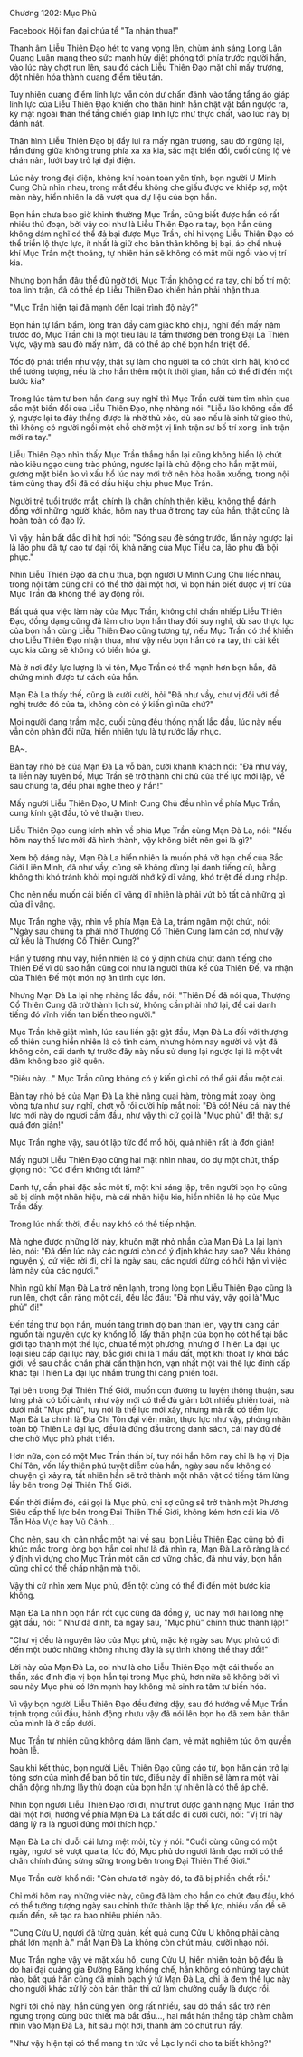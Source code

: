 




Chương 1202: Mục Phủ


Facebook Hội fan đại chúa tể "Ta nhận thua!"

Thanh âm Liễu Thiên Đạo hét to vang vọng lên, chùm ánh sáng Long Lân Quang Luân mang theo sức mạnh hủy diệt phóng tới phía trước người hắn, vào lúc này chợt run lên, sau đó cách Liễu Thiên Đạo mặt chỉ mấy trượng, đột nhiên hóa thành quang điểm tiêu tán.

Tuy nhiên quang điểm linh lực vẫn còn dư chấn đánh vào tầng tầng áo giáp linh lực của Liễu Thiên Đạo khiến cho thân hình hắn chật vật bắn ngược ra, kỳ mặt ngoài thân thể tầng chiến giáp linh lực như thực chất, vào lúc này bị đánh nát.

Thân hình Liễu Thiên Đạo bị đẩy lui ra mấy ngàn trượng, sau đó ngừng lại, hắn đứng giữa không trung phía xa xa kia, sắc mặt biến đổi, cuối cùng lộ vẻ chán nản, lướt bay trở lại đại điện.

Lúc này trong đại điện, không khí hoàn toàn yên tĩnh, bọn người U Minh Cung Chủ nhìn nhau, trong mắt đều không che giấu được vẻ khiếp sợ, một màn này, hiển nhiên là đã vượt quá dự liệu của bọn hắn.

Bọn hắn chưa bao giờ khinh thường Mục Trần, cũng biết được hắn có rất nhiều thủ đoạn, bởi vậy coi như là Liễu Thiên Đạo ra tay, bọn hắn cũng không dám nghĩ có thể đả bại được Mục Trần, chỉ hi vọng Liễu Thiên Đạo có thể triển lộ thực lực, ít nhất là giữ cho bản thân không bị bại, áp chế nhuệ khí Mục Trần một thoáng, tự nhiên hắn sẽ không có mặt mũi ngồi vào vị trí kia.

Nhưng bọn hắn đâu thể đủ ngờ tới, Mục Trần không có ra tay, chỉ bố trí một tòa linh trận, đã có thể ép Liễu Thiên Đạo khiến hắn phải nhận thua.

"Mục Trần hiện tại đã mạnh đến loại trình độ này?"

Bọn hắn tự lẩm bẩm, lòng tràn đầy cảm giác khó chịu, nghĩ đến mấy năm trước đó, Mục Trần chỉ là một tiêu lâu la tầm thường bên trong Đại La Thiên Vực, vậy mà sau đó mấy năm, đã có thể áp chế bọn hắn triệt để.

Tốc độ phát triển như vậy, thật sự làm cho người ta có chút kinh hãi, khó có thể tưởng tượng, nếu là cho hắn thêm một ít thời gian, hắn có thể đi đến một bước kia?

Trong lúc tâm tư bọn hắn đang suy nghĩ thì Mục Trần cười tủm tỉm nhìn qua sắc mặt biến đổi của Liễu Thiên Đạo, nhẹ nhàng nói: "Liễu lão không cần để ý, ngược lại ta đây thắng được là nhờ thủ xảo, dù sao nếu là sinh tử giao thủ, thì không có người ngồi một chỗ chờ một vị linh trận sư bố trí xong linh trận mới ra tay."

Liễu Thiên Đạo nhìn thấy Mục Trần thắng hắn lại cũng không hiển lộ chút nào kiêu ngạo cùng trào phúng, ngược lại là chủ động cho hắn mặt mũi, gương mặt biến ảo vì xấu hổ lúc này mới trở nên hòa hoãn xuống, trong nội tâm cũng thay đổi đã có dấu hiệu chịu phục Mục Trần.

Người trẻ tuổi trước mắt, chính là chân chính thiên kiêu, không thể đánh đồng với những người khác, hôm nay thua ở trong tay của hắn, thật cũng là hoàn toàn có đạo lý.

Vì vậy, hắn bất đắc dĩ hít hơi nói: "Sóng sau đè sóng trước, lần này ngược lại là lão phu đã tự cao tự đại rồi, khả năng của Mục Tiểu ca, lão phu đã bội phục."

Nhìn Liễu Thiên Đạo đã chịu thua, bọn người U Minh Cung Chủ liếc nhau, trong nội tâm cũng chỉ có thể thở dài một hơi, vì bọn hắn biết được vị trí của Mục Trần đã không thể lay động rồi.

Bất quá qua việc làm này của Mục Trần, không chỉ chấn nhiếp Liễu Thiên Đạo, đồng dạng cũng đã làm cho bọn hắn thay đổi suy nghĩ, dù sao thực lực của bọn hắn cùng Liễu Thiên Đạo cũng tương tự, nếu Mục Trần có thể khiến cho Liễu Thiên Đạo nhận thua, như vậy nếu bọn hắn có ra tay, thì cái kết cục kia cũng sẽ không có biến hóa gì.

Mà ở nơi đây lực lượng là vi tôn, Mục Trần có thể mạnh hơn bọn hắn, đã chứng minh được tư cách của hắn.

Mạn Đà La thấy thế, cũng là cười cười, hỏi "Đã như vầy, chư vị đối với đề nghị trước đó của ta, không còn có ý kiến gì nữa chứ?"

Mọi người đang trầm mặc, cuối cùng đều thống nhất lắc đầu, lúc này nếu vẫn còn phản đối nữa, hiển nhiên tựu là tự rước lấy nhục.

BA~.

Bàn tay nhỏ bé của Mạn Đà La vỗ bàn, cười khanh khách nói: "Đã như vầy, ta liền này tuyên bố, Mục Trần sẽ trở thành chi chủ của thế lực mới lập, về sau chúng ta, đều phải nghe theo ý hắn!"

Mấy người Liễu Thiên Đạo, U Minh Cung Chủ đều nhìn về phía Mục Trần, cung kính gật đầu, tỏ vẻ thuận theo.

Liễu Thiên Đạo cung kính nhìn về phía Mục Trần cùng Mạn Đà La, nói: "Nếu hôm nay thế lực mới đã hình thành, vậy không biết nên gọi là gì?"

Xem bộ dáng này, Mạn Đà La hiển nhiên là muốn phá vỡ hạn chế của Bắc Giới Liên Minh, đã như vầy, cũng sẽ không dùng lại danh tiếng cũ, bằng không thì khó tránh khỏi mọi người nhớ kỹ dĩ vãng, khó triệt để dung nhập.

Cho nên nếu muốn cải biến dĩ vãng dĩ nhiên là phải vứt bỏ tất cả những gì của dĩ vãng.

Mục Trần nghe vậy, nhìn về phía Mạn Đà La, trầm ngâm một chút, nói: "Ngày sau chúng ta phải nhờ Thượng Cổ Thiên Cung làm căn cơ, như vậy cứ kêu là Thượng Cổ Thiên Cung?"

Hắn ý tưởng như vậy, hiển nhiên là có ý định chừa chút danh tiếng cho Thiên Đế vì dù sao hắn cũng coi như là người thừa kế của Thiên Đế, và nhận của Thiên Đế một món nợ ân tình cực lớn.

Nhưng Mạn Đà La lại nhẹ nhàng lắc đầu, nói: "Thiên Đế đã nói qua, Thượng Cổ Thiên Cung đã trở thành lịch sử, không cần phải nhớ lại, để cái danh tiếng đó vĩnh viến tan biến theo người."

Mục Trần khẽ giật mình, lúc sau liền gật gật đầu, Mạn Đà La đối với thượng cổ thiên cung hiển nhiên là có tình cảm, nhưng hôm nay người và vật đã không còn, cái danh tự trước đây này nếu sử dụng lại ngược lại là một vết đâm không bao giờ quên.

"Điều này..." Mục Trần cũng không có ý kiến gì chỉ có thể gãi đầu một cái.

Bàn tay nhỏ bé của Mạn Đà La khẽ nâng quai hàm, tròng mắt xoay lòng vòng tựa như suy nghĩ, chợt vỗ rồi cười híp mắt nói: "Đã có! Nếu cái này thế lực mới này do ngươi cầm đầu, như vậy thì cứ gọi là "Mục phủ" đi! thật sự quá đơn giản!"

Mục Trần nghe vậy, sau ót lập tức đổ mồ hôi, quả nhiên rất là đơn giản!

Mấy người Liễu Thiên Đạo cũng hai mặt nhìn nhau, do dự một chút, thấp giọng nói: "Có điểm không tốt lắm?"

Danh tự, cần phải đặc sắc một tí, một khi sáng lập, trên người bọn họ cũng sẽ bị dính một nhãn hiệu, mà cái nhãn hiệu kia, hiển nhiên là họ của Mục Trần đấy.

Trong lúc nhất thời, điều này khó có thể tiếp nhận.

Mà nghe được những lời này, khuôn mặt nhỏ nhắn của Mạn Đà La lại lạnh lẽo, nói: "Đã đến lúc này các ngươi còn có ý định khác hay sao? Nếu không nguyện ý, cứ việc rời đi, chỉ là ngày sau, các ngươi đừng có hối hận vì việc làm này của các ngươi."

Nhìn ngữ khí Mạn Đà La trở nên lạnh, trong lòng bọn Liễu Thiên Đạo cũng là run lên, chợt cắn răng một cái, đều lắc đầu: "Đã như vầy, vậy gọi là"Mục phủ" đi!"

Đến tầng thứ bọn hắn, muốn tăng trình độ bản thân lên, vậy thì càng cần nguồn tài nguyên cực kỳ khổng lồ, lấy thân phận của bọn họ cót hể tại bắc giới tạo thành một thế lực, chúa tể một phương, nhưng ở Thiên La đại lục loại siêu cấp đại lục này, bắc giới chỉ là 1 mẩu đất, một khi thoát ly khỏi bắc giới, về sau chắc chắn phải cẩn thận hơn, vạn nhất một vài thế lực đỉnh cấp khác tại Thiên La đại lục nhắm trúng thì càng phiền toái.

Tại bên trong Đại Thiên Thế Giới, muốn con đường tu luyện thông thuận, sau lưng phải có bối cảnh, như vậy mới có thể đủ giảm bớt nhiều phiền toái, mà dưới mắt "Mục phủ", tuy nói là thế lực mới xây, nhưng mà rất có tiềm lực, Mạn Đà La chính là Địa Chí Tôn đại viên mãn, thực lực như vậy, phóng nhãn toàn bộ Thiên La đại lục, đều là đứng đầu trong danh sách, cái này đủ để che chở Mục phủ phát triển.

Hơn nữa, còn có một Mục Trần thần bí, tuy nói hắn hôm nay chỉ là hạ vị Địa Chí Tôn, vốn lấy thiên phú tuyệt diễm của hắn, ngày sau nếu không có chuyện gì xảy ra, tất nhiên hắn sẽ trở thành một nhân vật có tiếng tăm lừng lẫy bên trong Đại Thiên Thế Giới.

Đến thời điểm đó, cái gọi là Mục phủ, chỉ sợ cũng sẽ trở thành một Phương Siêu cấp thế lực bên trong Đại Thiên Thế Giới, không kém hơn cái kia Vô Tẫn Hỏa Vực hay Vũ Cảnh...

Cho nên, sau khi cân nhắc một hai về sau, bọn Liễu Thiên Đạo cũng bỏ đi khúc mắc trong lòng bọn hắn coi như là đã nhìn ra, Mạn Đà La rõ ràng là có ý định vì dựng cho Mục Trần một căn cơ vững chắc, đã như vầy, bọn hắn cũng chỉ có thể chấp nhận mà thôi.

Vậy thì cứ nhìn xem Mục phủ, đến tột cùng có thể đi đến một bước kia không.

Mạn Đà La nhìn bọn hắn rốt cục cũng đã đồng ý, lúc này mới hài lòng nhẹ gật đầu, nói: " Như đã định, ba ngày sau, "Mục phủ" chính thức thành lập!"

"Chư vị đều là nguyên lão của Mục phủ, mặc kệ ngày sau Mục phủ có đi đến một bước những không nhưng đây là sự tình không thể thay đổi!"

Lời này của Mạn Đà La, coi như là cho Liễu Thiên Đạo một cái thuốc an thần, xác định địa vị bọn hắn tại trong Mục phủ, hơn nữa sẽ không bởi vì sau này Mục phủ có lớn mạnh hay không mà sinh ra tâm tư biến hóa.

Vì vậy bọn người Liễu Thiên Đạo đều đứng dậy, sau đó hướng về Mục Trần trịnh trọng cúi đầu, hành động nhưu vậy đã nói lên bọn họ đã xem bản thân của mình là ở cấp dưới.

Mục Trần tự nhiên cũng không dám lãnh đạm, vẻ mặt nghiêm túc ôm quyền hoàn lễ.

Sau khi kết thúc, bọn người Liễu Thiên Đạo cũng cáo từ, bọn hắn cần trở lại tông sơn của mình để ban bố tin tức, điều này dĩ nhiên sẽ làm ra một vài chấn động nhưng lấy thủ đoạn của bọn hắn tự nhiên là có thể áp chế.

Nhìn bọn người Liễu Thiên Đạo rời đi, như trút được gánh nặng Mục Trần thở dài một hơi, hướng về phía Mạn Đà La bất đắc dĩ cười cười, nói: "Vị trí này đáng lý ra là ngươi đứng mới thích hợp."

Mạn Đà La chỉ duỗi cái lưng mệt mỏi, tùy ý nói: "Cuối cùng cũng có một ngày, ngươi sẽ vượt qua ta, lúc đó, Mục phủ do ngươi lãnh đạo mới có thể chân chính đứng sừng sững trong bên trong Đại Thiên Thế Giới."

Mục Trần cười khổ nói: "Còn chưa tới ngày đó, ta đã bị phiền chết rồi."

Chỉ mới hôm nay những việc này, cũng đã làm cho hắn có chút đau đầu, khó có thể tưởng tượng ngày sau chính thức thành lập thế lực, nhiều vấn đề sẽ quấn đến, sẽ tạo ra bao nhiêu phiền não.

"Cung Cửu U, ngươi đã từng quản, kết quả cung Cửu U không phải càng phát lớn mạnh à." mắt Mạn Đà La không còn chút máu, cười nhạo nói.

Mục Trần nghe vậy vẻ mặt xấu hổ, cung Cửu U, hiển nhiên toàn bộ đều là do hai đại quảng gia Đường Băng khống chế, hắn không có nhúng tay chút nào, bất quá hắn cũng đã minh bạch ý tứ Mạn Đà La, chỉ là đem thế lực này cho người khác xử lý còn bản thân thì cứ làm chưởng quầy là được rồi.

Nghĩ tới chỗ này, hắn cũng yên lòng rất nhiều, sau đó thần sắc trở nên ngưng trọng cùng bức thiết mà bắt đầu..., hai mắt hắn thẳng tắp chằm chằm nhìn vào Mạn Đà La, hít sâu một hơi, thanh âm có chút run rẩy.

"Như vậy hiện tại có thể mang tin tức về Lạc ly nói cho ta biết không?"




